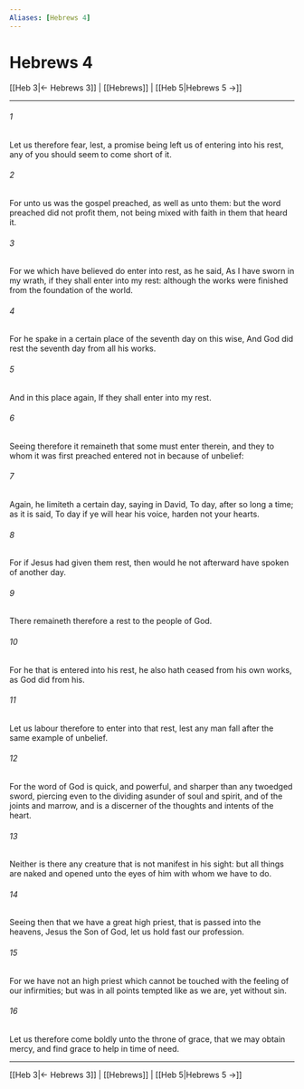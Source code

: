 ```yaml
---
Aliases: [Hebrews 4]
---
```

# Hebrews 4

[[Heb 3|← Hebrews 3]] | [[Hebrews]] | [[Heb 5|Hebrews 5 →]]
***



###### 1 
Let us therefore fear, lest, a promise being left us of entering into his rest, any of you should seem to come short of it. 

###### 2 
For unto us was the gospel preached, as well as unto them: but the word preached did not profit them, not being mixed with faith in them that heard it. 

###### 3 
For we which have believed do enter into rest, as he said, As I have sworn in my wrath, if they shall enter into my rest: although the works were finished from the foundation of the world. 

###### 4 
For he spake in a certain place of the seventh day on this wise, And God did rest the seventh day from all his works. 

###### 5 
And in this place again, If they shall enter into my rest. 

###### 6 
Seeing therefore it remaineth that some must enter therein, and they to whom it was first preached entered not in because of unbelief: 

###### 7 
Again, he limiteth a certain day, saying in David, To day, after so long a time; as it is said, To day if ye will hear his voice, harden not your hearts. 

###### 8 
For if Jesus had given them rest, then would he not afterward have spoken of another day. 

###### 9 
There remaineth therefore a rest to the people of God. 

###### 10 
For he that is entered into his rest, he also hath ceased from his own works, as God did from his. 

###### 11 
Let us labour therefore to enter into that rest, lest any man fall after the same example of unbelief. 

###### 12 
For the word of God is quick, and powerful, and sharper than any twoedged sword, piercing even to the dividing asunder of soul and spirit, and of the joints and marrow, and is a discerner of the thoughts and intents of the heart. 

###### 13 
Neither is there any creature that is not manifest in his sight: but all things are naked and opened unto the eyes of him with whom we have to do. 

###### 14 
Seeing then that we have a great high priest, that is passed into the heavens, Jesus the Son of God, let us hold fast our profession. 

###### 15 
For we have not an high priest which cannot be touched with the feeling of our infirmities; but was in all points tempted like as we are, yet without sin. 

###### 16 
Let us therefore come boldly unto the throne of grace, that we may obtain mercy, and find grace to help in time of need.

***
[[Heb 3|← Hebrews 3]] | [[Hebrews]] | [[Heb 5|Hebrews 5 →]]
